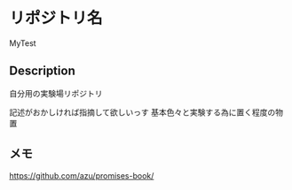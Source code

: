 # リポジトリ名
MyTest

## Description
自分用の実験場リポジトリ

記述がおかしければ指摘して欲しいっす
基本色々と実験する為に置く程度の物置


## メモ
https://github.com/azu/promises-book/
